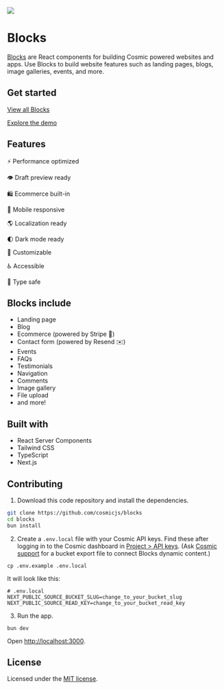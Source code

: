 <a href="https://blocks.cosmicjs.com">
  <img src="https://github.com/cosmicjs/blocks/assets/26257029/2e2962f4-37e7-479e-9588-ddd261d11790" />
</a>

# Blocks

[Blocks](https://blocks.cosmicjs.com) are React components for building Cosmic powered websites and apps. Use Blocks to build website features such as landing pages, blogs, image galleries, events, and more.

## Get started

[View all Blocks](https://blocks.cosmicjs.com)

[Explore the demo](https://cosmic-agency-template.vercel.app)

## Features

⚡️ Performance optimized

👁 Draft preview ready

🛍 Ecommerce built-in

📱 Mobile responsive

🌎 Localization ready

🌓 Dark mode ready

🔧 Customizable

♿️ Accessible

🦺 Type safe

## Blocks include

- Landing page
- Blog
- Ecommerce (powered by Stripe 🛒)
- Contact form (powered by Resend ✉️)
- Events
- FAQs
- Testimonials
- Navigation
- Comments
- Image gallery
- File upload
- and more!

## Built with

- React Server Components
- Tailwind CSS
- TypeScript
- Next.js

## Contributing

1. Download this code repository and install the dependencies.

```bash
git clone https://github.com/cosmicjs/blocks
cd blocks
bun install
```

2. Create a `.env.local` file with your Cosmic API keys. Find these after logging in to the Cosmic dashboard in [Project > API keys](https://app.cosmicjs.com/?redirect_to=?highlight=api-keys). (Ask [Cosmic support](https://www.cosmicjs.com/contact) for a bucket export file to connect Blocks dynamic content.)

```
cp .env.example .env.local
```

It will look like this:

```
# .env.local
NEXT_PUBLIC_SOURCE_BUCKET_SLUG=change_to_your_bucket_slug
NEXT_PUBLIC_SOURCE_READ_KEY=change_to_your_bucket_read_key
```

3. Run the app.

```
bun dev
```

Open [http://localhost:3000](http://localhost:3000).

## License

Licensed under the [MIT license](https://github.com/cosmicjs/blocks/blob/main/LICENSE).
